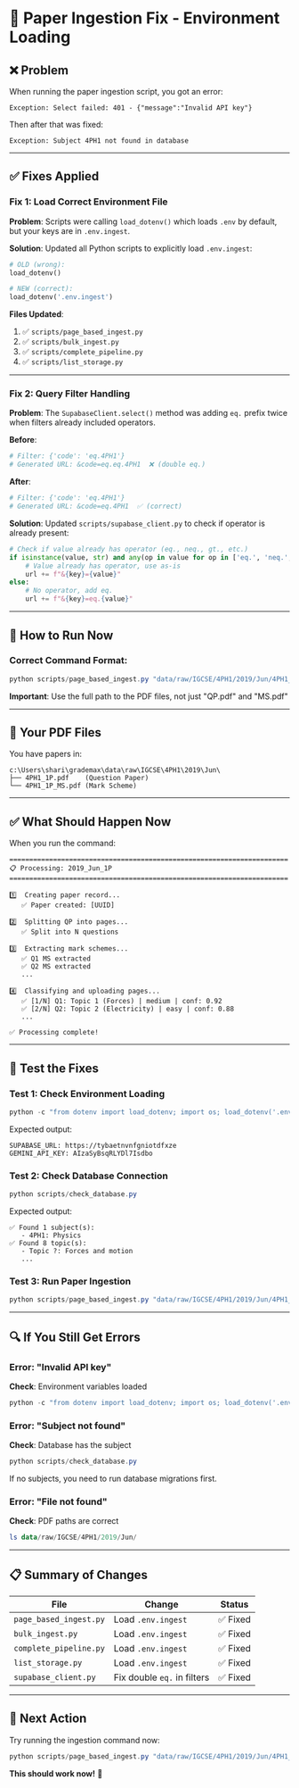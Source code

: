 # 🔧 Paper Ingestion Fix - Environment Loading

## ❌ Problem

When running the paper ingestion script, you got an error:
```
Exception: Select failed: 401 - {"message":"Invalid API key"}
```

Then after that was fixed:
```
Exception: Subject 4PH1 not found in database
```

---

## ✅ Fixes Applied

### Fix 1: Load Correct Environment File

**Problem**: Scripts were calling `load_dotenv()` which loads `.env` by default, but your keys are in `.env.ingest`.

**Solution**: Updated all Python scripts to explicitly load `.env.ingest`:

```python
# OLD (wrong):
load_dotenv()

# NEW (correct):
load_dotenv('.env.ingest')
```

**Files Updated**:
1. ✅ `scripts/page_based_ingest.py`
2. ✅ `scripts/bulk_ingest.py`
3. ✅ `scripts/complete_pipeline.py`
4. ✅ `scripts/list_storage.py`

---

### Fix 2: Query Filter Handling

**Problem**: The `SupabaseClient.select()` method was adding `eq.` prefix twice when filters already included operators.

**Before**:
```python
# Filter: {'code': 'eq.4PH1'}
# Generated URL: &code=eq.eq.4PH1  ❌ (double eq.)
```

**After**:
```python
# Filter: {'code': 'eq.4PH1'}
# Generated URL: &code=eq.4PH1  ✅ (correct)
```

**Solution**: Updated `scripts/supabase_client.py` to check if operator is already present:

```python
# Check if value already has operator (eq., neq., gt., etc.)
if isinstance(value, str) and any(op in value for op in ['eq.', 'neq.', 'gt.', ...]):
    # Value already has operator, use as-is
    url += f"&{key}={value}"
else:
    # No operator, add eq.
    url += f"&{key}=eq.{value}"
```

---

## 🚀 How to Run Now

### Correct Command Format:

```powershell
python scripts/page_based_ingest.py "data/raw/IGCSE/4PH1/2019/Jun/4PH1_1P.pdf" "data/raw/IGCSE/4PH1/2019/Jun/4PH1_1P_MS.pdf"
```

**Important**: Use the full path to the PDF files, not just "QP.pdf" and "MS.pdf"

---

## 📁 Your PDF Files

You have papers in:
```
c:\Users\shari\grademax\data\raw\IGCSE\4PH1\2019\Jun\
├── 4PH1_1P.pdf    (Question Paper)
└── 4PH1_1P_MS.pdf (Mark Scheme)
```

---

## ✅ What Should Happen Now

When you run the command:

```
======================================================================
📋 Processing: 2019_Jun_1P
======================================================================

1️⃣  Creating paper record...
   ✅ Paper created: [UUID]

2️⃣  Splitting QP into pages...
   ✅ Split into N questions

3️⃣  Extracting mark schemes...
   ✅ Q1 MS extracted
   ✅ Q2 MS extracted
   ...

4️⃣  Classifying and uploading pages...
   ✅ [1/N] Q1: Topic 1 (Forces) | medium | conf: 0.92
   ✅ [2/N] Q2: Topic 2 (Electricity) | easy | conf: 0.88
   ...

✅ Processing complete!
```

---

## 🧪 Test the Fixes

### Test 1: Check Environment Loading
```powershell
python -c "from dotenv import load_dotenv; import os; load_dotenv('.env.ingest'); print('SUPABASE_URL:', os.getenv('SUPABASE_URL')[:30]); print('GEMINI_API_KEY:', os.getenv('GEMINI_API_KEY')[:20])"
```

Expected output:
```
SUPABASE_URL: https://tybaetnvnfgniotdfxze
GEMINI_API_KEY: AIzaSyBsqRLYDl7Isdbo
```

### Test 2: Check Database Connection
```powershell
python scripts/check_database.py
```

Expected output:
```
✅ Found 1 subject(s):
   - 4PH1: Physics
✅ Found 8 topic(s):
   - Topic ?: Forces and motion
   ...
```

### Test 3: Run Paper Ingestion
```powershell
python scripts/page_based_ingest.py "data/raw/IGCSE/4PH1/2019/Jun/4PH1_1P.pdf" "data/raw/IGCSE/4PH1/2019/Jun/4PH1_1P_MS.pdf"
```

---

## 🔍 If You Still Get Errors

### Error: "Invalid API key"
**Check**: Environment variables loaded
```powershell
python -c "from dotenv import load_dotenv; import os; load_dotenv('.env.ingest'); print(os.getenv('SUPABASE_SERVICE_ROLE')[:30])"
```

### Error: "Subject not found"
**Check**: Database has the subject
```powershell
python scripts/check_database.py
```

If no subjects, you need to run database migrations first.

### Error: "File not found"
**Check**: PDF paths are correct
```powershell
ls data/raw/IGCSE/4PH1/2019/Jun/
```

---

## 📋 Summary of Changes

| File | Change | Status |
|------|--------|--------|
| `page_based_ingest.py` | Load `.env.ingest` | ✅ Fixed |
| `bulk_ingest.py` | Load `.env.ingest` | ✅ Fixed |
| `complete_pipeline.py` | Load `.env.ingest` | ✅ Fixed |
| `list_storage.py` | Load `.env.ingest` | ✅ Fixed |
| `supabase_client.py` | Fix double `eq.` in filters | ✅ Fixed |

---

## 🎯 Next Action

Try running the ingestion command now:

```powershell
python scripts/page_based_ingest.py "data/raw/IGCSE/4PH1/2019/Jun/4PH1_1P.pdf" "data/raw/IGCSE/4PH1/2019/Jun/4PH1_1P_MS.pdf"
```

**This should work now!** 🚀

